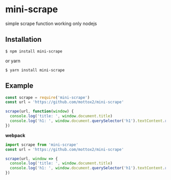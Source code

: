 # mini-scrape

simple scrape function working only nodejs

## Installation

```
$ npm install mini-scrape
```

or yarn

```
$ yarn install mini-scrape
```

## Example

```js
const scrape = require('mini-scrape')
const url = 'https://github.com/mottox2/mini-scrape'

scrape(url, function(window) {
  console.log('title: ', window.document.title)
  console.log('h1: ', window.document.querySelector('h1').textContent.replace(/\n/g, ''))
})
```

**webpack**

```js
import scrape from 'mini-scrape'
const url = 'https://github.com/mottox2/mini-scrape'

scrape(url, window => {
  console.log('title: ', window.document.title)
  console.log('h1: ', window.document.querySelector('h1').textContent.replace(/\n/g, ''))
})
```

